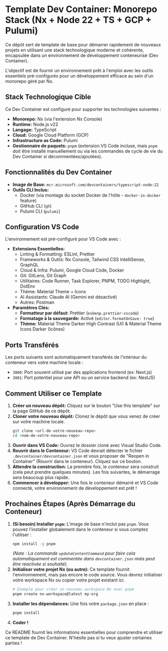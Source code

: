 # Template Dev Container: Monorepo Stack (Nx + Node 22 + TS + GCP + Pulumi)

Ce dépôt sert de template de base pour démarrer rapidement de nouveaux projets en utilisant une stack technologique moderne et cohérente, encapsulée dans un environnement de développement conteneurisé (Dev Container).

L'objectif est de fournir un environnement prêt à l'emploi avec les outils essentiels pré-configurés pour un développement efficace au sein d'un monorepo géré par Nx.

## Stack Technologique Cible

Ce Dev Container est configuré pour supporter les technologies suivantes :

* **Monorepo:** Nx (via l'extension Nx Console)
* **Runtime:** Node.js v22
* **Langage:** TypeScript
* **Cloud:** Google Cloud Platform (GCP)
* **Infrastructure as Code:** Pulumi
* **Gestionnaire de paquets:** `pnpm` (extension VS Code incluse, mais `pnpm` doit être installé manuellement ou via les commandes de cycle de vie du Dev Container si décommentées/ajoutées).

## Fonctionnalités du Dev Container

* **Image de Base:** `mcr.microsoft.com/devcontainers/typescript-node:22`
* **Outils CLI Inclus:**
    * Docker (via montage du socket Docker de l'hôte - `docker-in-docker` feature)
    * GitHub CLI (`gh`)
    * Pulumi CLI (`pulumi`)

## Configuration VS Code

L'environnement est pré-configuré pour VS Code avec :

* **Extensions Essentielles:**
    * Linting & Formatting: ESLint, Prettier
    * Frameworks & Outils: Nx Console, Tailwind CSS IntelliSense, GraphQL
    * Cloud & Infra: Pulumi, Google Cloud Code, Docker
    * Git: GitLens, Git Graph
    * Utilitaires: Code Runner, Task Explorer, PNPM, TODO Highlight, DotEnv
    * Thème: Material Theme + Icons
    * AI Assistants: Claude AI (Gemini est désactivé)
    * Autres: Postman
* **Paramètres Clés:**
    * **Formatteur par défaut:** Prettier (`esbenp.prettier-vscode`)
    * **Formatage à la sauvegarde:** Activé (`editor.formatOnSave: true`)
    * **Thème:** Material Theme Darker High Contrast (UI) & Material Theme Icons Darker (Icônes)

## Ports Transférés

Les ports suivants sont automatiquement transférés de l'intérieur du conteneur vers votre machine locale :

* `3000`: Port souvent utilisé par des applications frontend (ex: Next.js)
* `3001`: Port potentiel pour une API ou un service backend (ex: NestJS)

## Comment Utiliser ce Template

1.  **Créer un nouveau dépôt:** Cliquez sur le bouton "Use this template" sur la page GitHub de ce dépôt.
2.  **Cloner votre nouveau dépôt:** Clonez le dépôt que vous venez de créer sur votre machine locale.
    ```bash
    git clone <url-de-votre-nouveau-repo>
    cd <nom-de-votre-nouveau-repo>
    ```
3.  **Ouvrir dans VS Code:** Ouvrez le dossier cloné avec Visual Studio Code.
4.  **Rouvrir dans le Conteneur:** VS Code devrait détecter le fichier `.devcontainer/devcontainer.json` et vous proposer de "Reopen in Container" (Rouvrir dans le conteneur). Cliquez sur ce bouton.
5.  **Attendre la construction:** La première fois, le conteneur sera construit (cela peut prendre quelques minutes). Les fois suivantes, le démarrage sera beaucoup plus rapide.
6.  **Commencer à développer:** Une fois le conteneur démarré et VS Code connecté, votre environnement de développement est prêt !

## Prochaines Étapes (Après Démarrage du Conteneur)

1.  **(Si besoin) Installer `pnpm`:** L'image de base n'inclut pas `pnpm`. Vous pouvez l'installer globalement dans le conteneur si vous comptez l'utiliser :
    ```bash
    npm install -g pnpm
    ```
    *(Note : La commande `updateContentCommand` pour faire cela automatiquement est commentée dans `devcontainer.json` mais peut être réactivée si souhaité).*
2.  **Initialiser votre projet Nx (ou autre):** Ce template fournit l'environnement, mais pas encore le code source. Vous devrez initialiser votre workspace Nx ou copier votre projet existant ici.
    ```bash
    # Exemple pour créer un nouveau workspace Nx avec pnpm
    pnpm create nx-workspace@latest my-org
    ```
3.  **Installer les dépendances:** Une fois votre `package.json` en place :
    ```bash
    pnpm install
    ```
4.  **Coder !**

Ce README fournit les informations essentielles pour comprendre et utiliser ce template de Dev Container. N'hésite pas si tu veux ajuster certaines parties !
